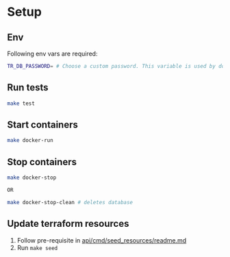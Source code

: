 # Setup

## Env

Following env vars are required:

```sh
TR_DB_PASSWORD= # Choose a custom password. This variable is used by docker-compose to set password in postgres local server and is used in API to connect to the database
```

## Run tests

```sh
make test
```

## Start containers

```sh
make docker-run
```

## Stop containers

```sh
make docker-stop

OR

make docker-stop-clean # deletes database
```

## Update terraform resources

1. Follow pre-requisite in [api/cmd/seed_resources/readme.md](api/cmd/seed_resources/readme.md)
2. Run `make seed`
